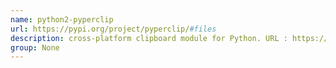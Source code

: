 ```yaml
---
name: python2-pyperclip
url: https://pypi.org/project/pyperclip/#files
description: cross-platform clipboard module for Python. URL : https://pypi.org/project/pyperclip/#files Groups : None
group: None
---
```

